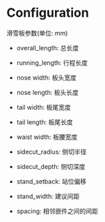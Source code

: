 # Configuration

滑雪板参数(单位: mm)
* overall_length: 总长度
* running_length: 行程长度
* nose width: 板头宽度
* nose length: 板头长度

* tail width: 板尾宽度
* tail length: 板尾长度

* waist width: 板腰宽度
* sidecut_radius: 侧切半径
* sidecut_depth: 侧切深度

* stand_setback: 站位偏移
* stand_width: 建议间距
* spacing: 相邻嵌件之间的间距